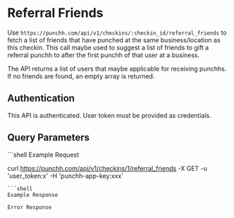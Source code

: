 # Referral Friends

<p>Use <code>https://punchh.com/api/v1/checkins/:checkin_id/referral_friends</code> to fetch a list of friends that have punched at the same business/location as this checkin. This call maybe used to suggest a list of friends to gift a referral punchh to after the first punchh of that user at a business.</p>
<p>The API returns a list of users that maybe applicable for receiving punchhs. If no friends are found, an empty array is returned.</p>
<h2><a aria-hidden="true" href="#authentication" class="anchor" id="user-content-authentication"><span class="octicon octicon-link"></span></a>Authentication</h2>
<p>This API is authenticated. User token must be provided as credentials.</p>
<h2><a aria-hidden="true" href="#query-parameters" class="anchor" id="user-content-query-parameters"><span class="octicon octicon-link"></span></a>Query Parameters</h2>
```shell
Example Request

curl https://punchh.com/api/v1/checkins/1/referral_friends -X GET -u 'user_token:x' -H 'punchh-app-key:xxx'
```
```shell
Example Response
```
```shell
Error Response
```